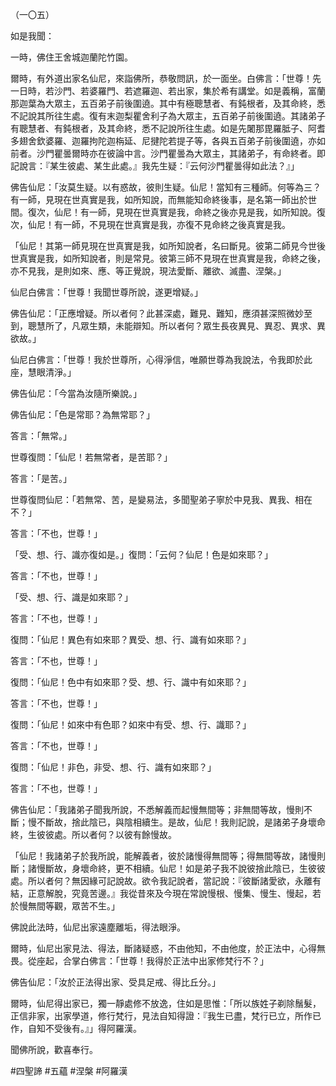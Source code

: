 （一〇五）

如是我聞：

一時，佛住王舍城迦蘭陀竹園。

爾時，有外道出家名仙尼，來詣佛所，恭敬問訊，於一面坐。白佛言：「世尊！先一日時，若沙門、若婆羅門、若遮羅迦、若出家，集於希有講堂。如是義稱，富蘭那迦葉為大眾主，五百弟子前後圍遶。其中有極聰慧者、有鈍根者，及其命終，悉不記說其所往生處。復有末迦梨瞿舍利子為大眾主，五百弟子前後圍遶。其諸弟子有聰慧者、有鈍根者，及其命終，悉不記說所往生處。如是先闍那毘羅胝子、阿耆多翅舍欽婆羅、迦羅拘陀迦栴延、尼揵陀若提子等，各與五百弟子前後圍遶，亦如前者。沙門瞿曇爾時亦在彼論中言。沙門瞿曇為大眾主，其諸弟子，有命終者。即記說言：『某生彼處、某生此處。』我先生疑：『云何沙門瞿曇得如此法？』」

佛告仙尼：「汝莫生疑。以有惑故，彼則生疑。仙尼！當知有三種師。何等為三？有一師，見現在世真實是我，如所知說，而無能知命終後事，是名第一師出於世間。復次，仙尼！有一師，見現在世真實是我，命終之後亦見是我，如所知說。復次，仙尼！有一師，不見現在世真實是我，亦復不見命終之後真實是我。

「仙尼！其第一師見現在世真實是我，如所知說者，名曰斷見。彼第二師見今世後世真實是我，如所知說者，則是常見。彼第三師不見現在世真實是我，命終之後，亦不見我，是則如來、應、等正覺說，現法愛斷、離欲、滅盡、涅槃。」

仙尼白佛言：「世尊！我聞世尊所說，遂更增疑。」

佛告仙尼：「正應增疑。所以者何？此甚深處，難見、難知，應須甚深照微妙至到，聰慧所了，凡眾生類，未能辯知。所以者何？眾生長夜異見、異忍、異求、異欲故。」

仙尼白佛言：「世尊！我於世尊所，心得淨信，唯願世尊為我說法，令我即於此座，慧眼清淨。」

佛告仙尼：「今當為汝隨所樂說。」

佛告仙尼：「色是常耶？為無常耶？」

答言：「無常。」

世尊復問：「仙尼！若無常者，是苦耶？」

答言：「是苦。」

世尊復問仙尼：「若無常、苦，是變易法，多聞聖弟子寧於中見我、異我、相在不？」

答言：「不也，世尊！」

「受、想、行、識亦復如是。」復問：「云何？仙尼！色是如來耶？」

答言：「不也，世尊！」

「受、想、行、識是如來耶？」

答言：「不也，世尊！」

復問：「仙尼！異色有如來耶？異受、想、行、識有如來耶？」

答言：「不也，世尊！」

復問：「仙尼！色中有如來耶？受、想、行、識中有如來耶？」

答言：「不也，世尊！」

復問：「仙尼！如來中有色耶？如來中有受、想、行、識耶？」

答言：「不也，世尊！」

復問：「仙尼！非色，非受、想、行、識有如來耶？」

答言：「不也，世尊！」

佛告仙尼：「我諸弟子聞我所說，不悉解義而起慢無間等；非無間等故，慢則不斷；慢不斷故，捨此陰已，與陰相續生。是故，仙尼！我則記說，是諸弟子身壞命終，生彼彼處。所以者何？以彼有餘慢故。

「仙尼！我諸弟子於我所說，能解義者，彼於諸慢得無間等；得無間等故，諸慢則斷；諸慢斷故，身壞命終，更不相續。仙尼！如是弟子我不說彼捨此陰已，生彼彼處。所以者何？無因緣可記說故。欲令我記說者，當記說：『彼斷諸愛欲，永離有結，正意解脫，究竟苦邊。』我從昔來及今現在常說慢根、慢集、慢生、慢起，若於慢無間等觀，眾苦不生。」

佛說此法時，仙尼出家遠塵離垢，得法眼淨。

爾時，仙尼出家見法、得法，斷諸疑惑，不由他知，不由他度，於正法中，心得無畏。從座起，合掌白佛言：「世尊！我得於正法中出家修梵行不？」

佛告仙尼：「汝於正法得出家、受具足戒、得比丘分。」

爾時，仙尼得出家已，獨一靜處修不放逸，住如是思惟：「所以族姓子剃除鬚髮，正信非家，出家學道，修行梵行，見法自知得證：『我生已盡，梵行已立，所作已作，自知不受後有。』」得阿羅漢。

聞佛所說，歡喜奉行。











#四聖諦
#五蘊
#涅槃
#阿羅漢
